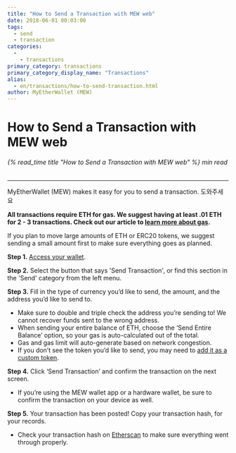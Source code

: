```yaml
---
title: "How to Send a Transaction with MEW web"
date: 2018-06-01 00:03:00
tags:
  - send
  - transaction
categories:
  - 
    - transactions
primary_category: transactions
primary_category_display_name: "Transactions"
alias:
  - en/transactions/how-to-send-transaction.html
author: MyEtherWallet (MEW)
---
```


# **How to Send a Transaction with MEW web**

###### {% read_time title "How to Send a Transaction with MEW web" %} min read

* * *

MyEtherWallet (MEW) makes it easy for you to send a transaction. 도와주세요

**All transactions require ETH for gas. We suggest having at least .01 ETH for 2 - 3 transactions. Check out our article to [learn more about gas](/@@@@@@/transactions/what-is-gas/).**

If you plan to move large amounts of ETH or ERC20 tokens, we suggest sending a small amount first to make sure everything goes as planned.

**Step 1.** [Access your wallet](/@@@@@@/getting-started/how-to-access-your-wallet/).

**Step 2.** Select the button that says 'Send Transaction', or find this section in the 'Send' category from the left menu.

**Step 3.** Fill in the type of currency you’d like to send, the amount, and the address you’d like to send to.

-   Make sure to double and triple check the address you’re sending to! We cannot recover funds sent to the wrong address.
-   When sending your entire balance of ETH, choose the ‘Send Entire Balance’ option, so your gas is auto-calculated out of the total.
-   Gas and gas limit will auto-generate based on network congestion.
-   If you don’t see the token you’d like to send, you may need to [add it as a custom token](/@@@@@@/tokens/how-to-add-custom-token/).

**Step 4.** Click ‘Send Transaction’ and confirm the transaction on the next screen.

-   If you’re using the MEW wallet app or a hardware wallet, be sure to confirm the transaction on your device as well.

**Step 5.** Your transaction has been posted! Copy your transaction hash, for your records.

-   Check your transaction hash on [Etherscan](https://etherscan.io) to make sure everything went through properly.
